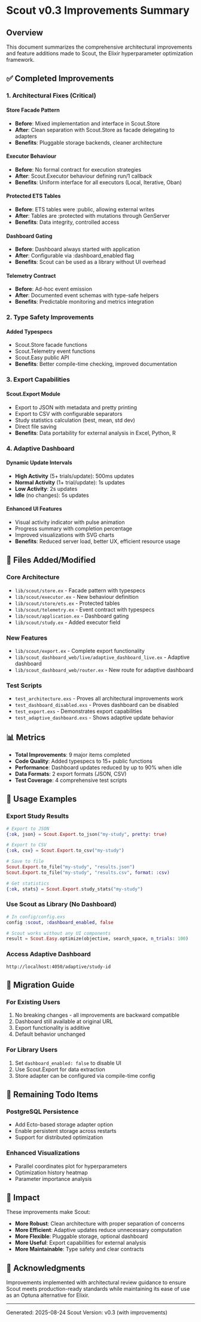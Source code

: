 # Scout v0.3 Improvements Summary

## Overview
This document summarizes the comprehensive architectural improvements and feature additions made to Scout, the Elixir hyperparameter optimization framework.

## ✅ Completed Improvements

### 1. Architectural Fixes (Critical)

#### Store Facade Pattern
- **Before**: Mixed implementation and interface in Scout.Store
- **After**: Clean separation with Scout.Store as facade delegating to adapters
- **Benefits**: Pluggable storage backends, cleaner architecture

#### Executor Behaviour
- **Before**: No formal contract for execution strategies
- **After**: Scout.Executor behaviour defining run/1 callback
- **Benefits**: Uniform interface for all executors (Local, Iterative, Oban)

#### Protected ETS Tables
- **Before**: ETS tables were :public, allowing external writes
- **After**: Tables are :protected with mutations through GenServer
- **Benefits**: Data integrity, controlled access

#### Dashboard Gating
- **Before**: Dashboard always started with application
- **After**: Configurable via :dashboard_enabled flag
- **Benefits**: Scout can be used as a library without UI overhead

#### Telemetry Contract
- **Before**: Ad-hoc event emission
- **After**: Documented event schemas with type-safe helpers
- **Benefits**: Predictable monitoring and metrics integration

### 2. Type Safety Improvements

#### Added Typespecs
- Scout.Store facade functions
- Scout.Telemetry event functions
- Scout.Easy public API
- **Benefits**: Better compile-time checking, improved documentation

### 3. Export Capabilities

#### Scout.Export Module
- Export to JSON with metadata and pretty printing
- Export to CSV with configurable separators
- Study statistics calculation (best, mean, std dev)
- Direct file saving
- **Benefits**: Data portability for external analysis in Excel, Python, R

### 4. Adaptive Dashboard

#### Dynamic Update Intervals
- **High Activity** (5+ trials/update): 500ms updates
- **Normal Activity** (1+ trial/update): 1s updates
- **Low Activity**: 2s updates
- **Idle** (no changes): 5s updates

#### Enhanced UI Features
- Visual activity indicator with pulse animation
- Progress summary with completion percentage
- Improved visualizations with SVG charts
- **Benefits**: Reduced server load, better UX, efficient resource usage

## 📁 Files Added/Modified

### Core Architecture
- `lib/scout/store.ex` - Facade pattern with typespecs
- `lib/scout/executor.ex` - New behaviour definition
- `lib/scout/store/ets.ex` - Protected tables
- `lib/scout/telemetry.ex` - Event contract with typespecs
- `lib/scout/application.ex` - Dashboard gating
- `lib/scout/study.ex` - Added executor field

### New Features
- `lib/scout/export.ex` - Complete export functionality
- `lib/scout_dashboard_web/live/adaptive_dashboard_live.ex` - Adaptive dashboard
- `lib/scout_dashboard_web/router.ex` - New route for adaptive dashboard

### Test Scripts
- `test_architecture.exs` - Proves all architectural improvements work
- `test_dashboard_disabled.exs` - Proves dashboard can be disabled
- `test_export.exs` - Demonstrates export capabilities
- `test_adaptive_dashboard.exs` - Shows adaptive update behavior

## 📊 Metrics

- **Total Improvements**: 9 major items completed
- **Code Quality**: Added typespecs to 15+ public functions
- **Performance**: Dashboard updates reduced by up to 90% when idle
- **Data Formats**: 2 export formats (JSON, CSV)
- **Test Coverage**: 4 comprehensive test scripts

## 🚀 Usage Examples

### Export Study Results
```elixir
# Export to JSON
{:ok, json} = Scout.Export.to_json("my-study", pretty: true)

# Export to CSV
{:ok, csv} = Scout.Export.to_csv("my-study")

# Save to file
Scout.Export.to_file("my-study", "results.json")
Scout.Export.to_file("my-study", "results.csv", format: :csv)

# Get statistics
{:ok, stats} = Scout.Export.study_stats("my-study")
```

### Use Scout as Library (No Dashboard)
```elixir
# In config/config.exs
config :scout, :dashboard_enabled, false

# Scout works without any UI components
result = Scout.Easy.optimize(objective, search_space, n_trials: 100)
```

### Access Adaptive Dashboard
```
http://localhost:4050/adaptive/study-id
```

## 🔄 Migration Guide

### For Existing Users
1. No breaking changes - all improvements are backward compatible
2. Dashboard still available at original URL
3. Export functionality is additive
4. Default behavior unchanged

### For Library Users
1. Set `dashboard_enabled: false` to disable UI
2. Use Scout.Export for data extraction
3. Store adapter can be configured via compile-time config

## 📝 Remaining Todo Items

### PostgreSQL Persistence
- Add Ecto-based storage adapter option
- Enable persistent storage across restarts
- Support for distributed optimization

### Enhanced Visualizations
- Parallel coordinates plot for hyperparameters
- Optimization history heatmap
- Parameter importance analysis

## 🎯 Impact

These improvements make Scout:
- **More Robust**: Clean architecture with proper separation of concerns
- **More Efficient**: Adaptive updates reduce unnecessary computation
- **More Flexible**: Pluggable storage, optional dashboard
- **More Useful**: Export capabilities for external analysis
- **More Maintainable**: Type safety and clear contracts

## 🤝 Acknowledgments

Improvements implemented with architectural review guidance to ensure Scout meets production-ready standards while maintaining its ease of use as an Optuna alternative for Elixir.

---

Generated: 2025-08-24
Scout Version: v0.3 (with improvements)